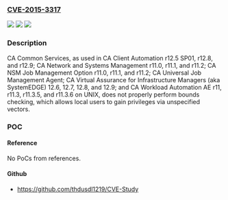 ### [CVE-2015-3317](https://cve.mitre.org/cgi-bin/cvename.cgi?name=CVE-2015-3317)
![](https://img.shields.io/static/v1?label=Product&message=n%2Fa&color=blue)
![](https://img.shields.io/static/v1?label=Version&message=n%2Fa&color=blue)
![](https://img.shields.io/static/v1?label=Vulnerability&message=n%2Fa&color=brighgreen)

### Description

CA Common Services, as used in CA Client Automation r12.5 SP01, r12.8, and r12.9; CA Network and Systems Management r11.0, r11.1, and r11.2; CA NSM Job Management Option r11.0, r11.1, and r11.2; CA Universal Job Management Agent; CA Virtual Assurance for Infrastructure Managers (aka SystemEDGE) 12.6, 12.7, 12.8, and 12.9; and CA Workload Automation AE r11, r11.3, r11.3.5, and r11.3.6 on UNIX, does not properly perform bounds checking, which allows local users to gain privileges via unspecified vectors.

### POC

#### Reference
No PoCs from references.

#### Github
- https://github.com/thdusdl1219/CVE-Study

